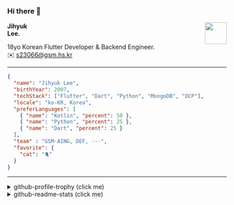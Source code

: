 ### Hi there 👋
<img src="https://github.githubassets.com/images/mona-loading-default.gif" width="50px" align="right">
</a>

**Jihyuk\
Lee.**

18yo Korean Flutter Developer & Backend Engineer.\
✉️ <s23066@gsm.hs.kr>

---

```json
{
  "name": "Jihyuk Lee",
  "birthYear": 2007,
  "techStack": ["Flutter", "Dart", "Python", "MongoDB", "OCP"],
  "locale": "ko-KR, Korea",
  "preferLanguages": [
    { "name": "Kotlin", "percent": 50 },
    { "name": "Python", "percent": 25 },
    { "name": "Dart", "percent": 25 }
  ],
  "team" : "GSM-AING, DEF, ···",
  "favorite": {
    "cat": "🐈"
  }
}
```
---
<details>
  <summary>github-profile-trophy (click me)</summary>
  
![](https://github-profile-trophy.vercel.app/?username=withJihyuk&row=1&column=8&theme=nord)
  
</details>
<details>
  <summary>github-readme-stats (click me)</summary>
  
<!--START_SECTION:waka-->
![Code Time](http://img.shields.io/badge/Code%20Time-620%20hrs%2045%20mins-blue)

![Lines of code](https://img.shields.io/badge/%EC%A0%80%EB%8A%94%20%EC%97%AC%ED%83%9C%EA%B9%8C%EC%A7%80%20-478.1%20thousand%20%EC%A4%84%EC%9D%98%20%EC%BD%94%EB%93%9C%EB%A5%BC%20%EC%9E%91%EC%84%B1%ED%96%88%EC%96%B4%EC%9A%94.-blue)

**저는 아침형 인간이에요. 🐤** 

```text
🌞 아침                     393 commits         ████░░░░░░░░░░░░░░░░░░░░░   17.80 % 
🌆 낮　                     781 commits         █████████░░░░░░░░░░░░░░░░   35.37 % 
🌃 저녁                     783 commits         █████████░░░░░░░░░░░░░░░░   35.46 % 
🌙 밤　                     251 commits         ███░░░░░░░░░░░░░░░░░░░░░░   11.37 % 
```


📊 **저는 이번주를 이렇게 시간을 보냈어요.** 

```text
🕑︎ Timezone: Asia/Seoul

💬 프로그래밍 언어들: 
Dart                     11 hrs 57 mins      █████████████████████░░░░   84.08 % 
Kotlin                   1 hr 12 mins        ██░░░░░░░░░░░░░░░░░░░░░░░   08.51 % 
XML                      27 mins             █░░░░░░░░░░░░░░░░░░░░░░░░   03.24 % 
YAML                     24 mins             █░░░░░░░░░░░░░░░░░░░░░░░░   02.85 % 
TypeScript               7 mins              ░░░░░░░░░░░░░░░░░░░░░░░░░   00.90 % 

🔥 에디터들: 
VS Code                  13 hrs              ███████████████████████░░   91.49 % 
IntelliJ IDEA            1 hr 12 mins        ██░░░░░░░░░░░░░░░░░░░░░░░   08.51 % 

💻 운영 체제들: 
Mac                      14 hrs 13 mins      █████████████████████████   100.00 % 
```


 Last Updated on 30/12/2024 18:47:42 UTC
<!--END_SECTION:waka-->

</details>

</div>

